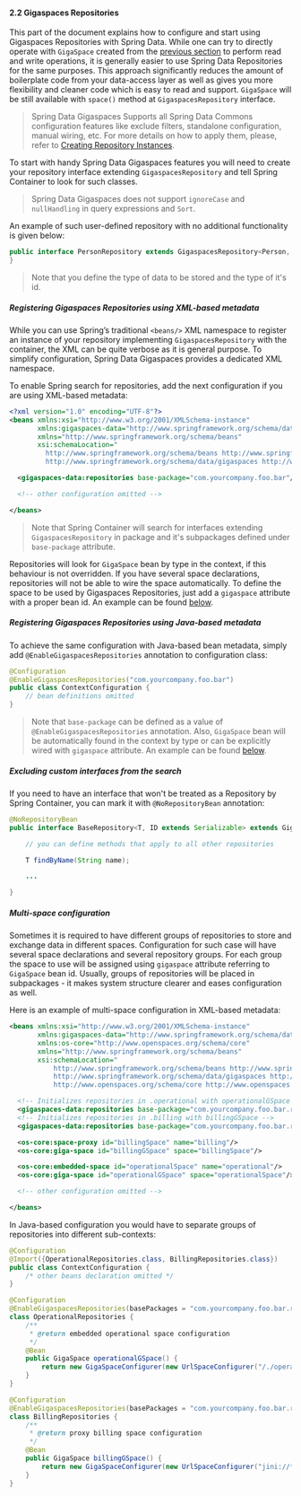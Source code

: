 #### <a name="repositories"/>2.2 Gigaspaces Repositories

This part of the document explains how to configure and start using Gigaspaces Repositories with Spring Data. While one can try to directly operate with `GigaSpace` created from the [previous section](#support) to perform read and write operations, it is generally easier to use Spring Data Repositories for the same purposes. This approach significantly reduces the amount of boilerplate code from your data-access layer as well as gives you more flexibility and cleaner code which is easy to read and support. `GigaSpace` will be still available with `space()` method at `GigaspacesRepository` interface.

> Spring Data Gigaspaces Supports all Spring Data Commons configuration features like exclude filters, standalone configuration, manual wiring, etc. For more details on how to apply them, please, refer to [Creating Repository Instances](http://docs.spring.io/spring-data/commons/docs/current/reference/html/#repositories.create-instances).

To start with handy Spring Data Gigaspaces features you will need to create your repository interface extending `GigaspacesRepository` and tell Spring Container to look for such classes.

> Spring Data Gigaspaces does not support `ignoreCase` and `nullHandling` in query expressions and `Sort`.

An example of such user-defined repository with no additional functionality is given below:
```java
public interface PersonRepository extends GigaspacesRepository<Person, String> {
}
```
> Note that you define the type of data to be stored and the type of it's id.

##### <a name="repositories-xml"/>Registering Gigaspaces Repositories using XML-based metadata

While you can use Spring’s traditional `<beans/>` XML namespace to register an instance of your repository implementing `GigaspacesRepository` with the container, the XML can be quite verbose as it is general purpose. To simplify configuration, Spring Data Gigaspaces provides a dedicated XML namespace.

To enable Spring search for repositories, add the next configuration if you are using XML-based metadata:
```xml
<?xml version="1.0" encoding="UTF-8"?>
<beans xmlns:xsi="http://www.w3.org/2001/XMLSchema-instance"
       xmlns:gigaspaces-data="http://www.springframework.org/schema/data/gigaspaces"
       xmlns="http://www.springframework.org/schema/beans"
       xsi:schemaLocation="
         http://www.springframework.org/schema/beans http://www.springframework.org/schema/beans/spring-beans.xsd
         http://www.springframework.org/schema/data/gigaspaces http://www.springframework.org/schema/data/gigaspaces/spring-data-gigaspaces.xsd">

  <gigaspaces-data:repositories base-package="com.yourcompany.foo.bar"/>

  <!-- other configuration omitted -->

</beans>
```
> Note that Spring Container will search for interfaces extending `GigaspacesRepository` in package and it's subpackages defined under `base-package` attribute.

Repositories will look for `GigaSpace` bean by type in the context, if this behaviour is not overridden. If you have several space declarations, repositories will not be able to wire the space automatically. To define the space to be used by Gigaspaces Repositories, just add a `gigaspace` attribute with a proper bean id. An example can be found [below](#repositories-multi).

##### <a name="repositories-java"/>Registering Gigaspaces Repositories using Java-based metadata

To achieve the same configuration with Java-based bean metadata, simply add `@EnableGigaspacesRepositories` annotation to configuration class:
```java
@Configuration
@EnableGigaspacesRepositories("com.yourcompany.foo.bar")
public class ContextConfiguration {
    // bean definitions omitted
}
```
> Note that `base-package` can be defined as a value of `@EnableGigaspacesRepositories` annotation. Also, `GigaSpace` bean will be automatically found in the context by type or can be explicitly wired with `gigaspace` attribute. An example can be found [below](#repositories-multi).

##### <a name="repositories-exclude"/>Excluding custom interfaces from the search

If you need to have an interface that won't be treated as a Repository by Spring Container, you can mark it with `@NoRepositoryBean` annotation:
```java
@NoRepositoryBean
public interface BaseRepository<T, ID extends Serializable> extends GigaspacesRepository<T, ID> {

    // you can define methods that apply to all other repositories

    T findByName(String name);

    ...

}
```

##### <a name="repositories-multi"/>Multi-space configuration

Sometimes it is required to have different groups of repositories to store and exchange data in different spaces. Configuration for such case will have several space declarations and several repository groups. For each group the space to use will be assigned using `gigaspace` attribute referring to `GigaSpace` bean id. Usually, groups of repositories will be placed in subpackages - it makes system structure clearer and eases configuration as well.

Here is an example of multi-space configuration in XML-based metadata:
```xml
<beans xmlns:xsi="http://www.w3.org/2001/XMLSchema-instance"
       xmlns:gigaspaces-data="http://www.springframework.org/schema/data/gigaspaces"
       xmlns:os-core="http://www.openspaces.org/schema/core"
       xmlns="http://www.springframework.org/schema/beans"
       xsi:schemaLocation="
           http://www.springframework.org/schema/beans http://www.springframework.org/schema/beans/spring-beans.xsd
           http://www.springframework.org/schema/data/gigaspaces http://www.springframework.org/schema/data/gigaspaces/spring-data-gigaspaces.xsd
           http://www.openspaces.org/schema/core http://www.openspaces.org/schema/15.0/core/openspaces-core.xsd">

  <!-- Initializes repositories in .operational with operationalGSpace -->
  <gigaspaces-data:repositories base-package="com.yourcompany.foo.bar.repository.operational" gigaspace="operationalGSpace"/>
  <!-- Initializes repositories in .billing with billingGSpace -->
  <gigaspaces-data:repositories base-package="com.yourcompany.foo.bar.repository.billing" gigaspace="billingGSpace"/>

  <os-core:space-proxy id="billingSpace" name="billing"/>
  <os-core:giga-space id="billingGSpace" space="billingSpace"/>

  <os-core:embedded-space id="operationalSpace" name="operational"/>
  <os-core:giga-space id="operationalGSpace" space="operationalSpace"/>

  <!-- other configuration omitted -->

</beans>

```

In Java-based configuration you would have to separate groups of repositories into different sub-contexts:
```java
@Configuration
@Import({OperationalRepositories.class, BillingRepositories.class})
public class ContextConfiguration {
    /* other beans declaration omitted */
}

@Configuration
@EnableGigaspacesRepositories(basePackages = "com.yourcompany.foo.bar.repository.operational", gigaspace = "operationalGSpace")
class OperationalRepositories {
    /**
     * @return embedded operational space configuration
     */
    @Bean
    public GigaSpace operationalGSpace() {
        return new GigaSpaceConfigurer(new UrlSpaceConfigurer("/./operational")).gigaSpace();
    }
}

@Configuration
@EnableGigaspacesRepositories(basePackages = "com.yourcompany.foo.bar.repository.billing", gigaspace = "billingGSpace")
class BillingRepositories {
    /**
     * @return proxy billing space configuration
     */
    @Bean
    public GigaSpace billingGSpace() {
        return new GigaSpaceConfigurer(new UrlSpaceConfigurer("jini://*/*/billing")).gigaSpace();
    }
}
```
